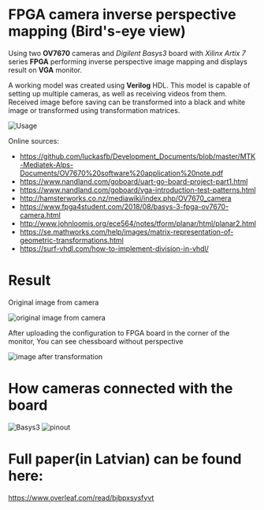 # **FPGA camera inverse perspective mapping (Bird's-eye view)**
Using two **OV7670** cameras and *Digilent Basys3* board with *Xilinx Artix 7* series **FPGA** performing inverse perspective image mapping and displays result on **VGA** monitor.

A working model was created using **Verilog** HDL. This model is capable of setting up multiple cameras, as well as receiving videos from them. Received image before saving can be transformed into a black and white image or transformed using transformation matrices.

![Usage](https://e43kna.bl.files.1drv.com/y4mblnACFjxVnxxrWqAzc0baAkMnByvkHqyAAtRhvZx5n2ddzly7DiJPIlAuLtMVR8BTLlpInTbnrEBdfujHlR9mRjxEK9Yz54qthLOcxqIG5RLtdV-5s6vD1pC5_R1jkxbEhx-V8CO-uljYtysmkwTnGRz718A-3cvYGTHlZ7reqjMs293BL4EBk7tSGXXPyNwKycOy9y59-4tOQO1l3Nerw/perspective_transformation.jpg?psid=1)

Online sources:
* https://github.com/luckasfb/Development_Documents/blob/master/MTK-Mediatek-Alps-Documents/OV7670%20software%20application%20note.pdf
* https://www.nandland.com/goboard/uart-go-board-project-part1.html
* https://www.nandland.com/goboard/vga-introduction-test-patterns.html
* http://hamsterworks.co.nz/mediawiki/index.php/OV7670_camera
* https://www.fpga4student.com/2018/08/basys-3-fpga-ov7670-camera.html
* http://www.johnloomis.org/ece564/notes/tform/planar/html/planar2.html
* https://se.mathworks.com/help/images/matrix-representation-of-geometric-transformations.html
* https://surf-vhdl.com/how-to-implement-division-in-vhdl/

# Result

Original image from camera

![original image from camera](https://7aba7a.bl.files.1drv.com/y4mjm7jOQLVZLG698C2Q89lSiJpgaUXb5QJ5O4aPJ7brX9Memvs9MDf5o8K7PG3NiiOQKGO7-PcO1JAX-iztIKA9llJfilCvZYvJtWOGK6quP3hqJP3wYk-h5nsNKdHY_lHdq7NY-SEXolzWbNMFiJaYrOYF_CjUxmr1eX1wdDWzDDj3UjYfb31RmOmqQkrlyLVmBpNGrpokqwuvX6Sxa9ykA/IMG_4925.jpg?psid=1)

After uploading the configuration to FPGA board in the corner of the monitor, You can see chessboard without perspective

![image after transformation](https://ibtojw.bl.files.1drv.com/y4m6_OiMO_spokt3SNQntEU2D6G4V3mWKGo79hVMY420dGuj1e51Qw-tb6YGBXY8ual0gH2qLpVP_3XPnsfPWBoqJ2-NawmLFin8PmYrcm3sKn0epzZLAVmIJaX6SW6t-qGtug88LxmRxLAldHde_YJBau-WB1gaiCiKoaAiy4mZTvwhpTmyhfLKxCcCcMgOCJAYpgh1WZ7_0UKuaarLdN5ug/IMG_4927.jpg?psid=1)

# How cameras connected with the board

![Basys3](https://rasv7w.bl.files.1drv.com/y4mAoPcNULZ7KFfe_9pM95q_px_RCpv7YOZgSKTsRCfEHDp7D5BJCBOtnA4oFRZeKr1pWHlaKprguELQ0_67uPMYZx_AHpcq91-0I5LENw4HEBAArny1z7W22VLienP15ZhxIFNKmf3EvNJn5ZzhXBZQ2Hqa8V58lyD2NNRn4FQw29xDjhehsM_ZfiMMosfaE1tUvCwPGgEJC9fkK7RUSApIw/pmod-pinout.png?psid=1)
![pinout](https://fgkm1w.bl.files.1drv.com/y4mYvu2r_T4Mv91oiLmIPjggQrIXIDWy5FKZhU09sKQ3F8gNJO5FsMyYJ_KKzjZIg7xod5W9ru7YzTrMn8ib5QkbafE3yVFfL-AR0MUKOkgFc2e8nMGdDohYi3JcvHDohoXyIHHvXdYH4XdBnXwQ-a1uEH1E2nRVFMfS2Q9Z5Bms4Dw1IhHRer-cfWyyPkzUdHJn_RxtHmQJFUhwayYYR5bGg/ov7670-pinout.png?psid=1)

# Full paper(in Latvian) can be found here:
https://www.overleaf.com/read/bjbpxsysfyvt
